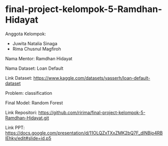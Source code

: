 # final-project-kelompok-5-Ramdhan-Hidayat
Anggota Kelompok:
- Juwita Natalia Sinaga 
- Rima Chusnul Magfiroh 

Nama Mentor: Ramdhan Hidayat 

Nama Dataset: Loan Default

Link Dataset: https://www.kaggle.com/datasets/yasserh/loan-default-dataset

Problem: classification

Final Model: Random Forest

Link Repositori: https://github.com/ririma/final-project-kelompok-5-Ramdhan-Hidayat.git

Link PPT: https://docs.google.com/presentation/d/11OLQZxTXxZMK2bQ7F_dlNBjo4RBlEhky/edit#slide=id.p5 
